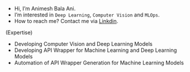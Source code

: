 - Hi, I’m Animesh Bala Ani.
- I’m interested in `Deep Learning`, `Computer Vision` and `MLOps`.
- How to reach me? Contact me via [Linkdin](https://www.linkedin.com/in/ani717/).

(Expertise)
- Developing Computer Vision and Deep Learning Models
- Developing API Wrapper for Machine Learning and Deep Learning Models
- Automation of API Wrapper Generation for Machine Learning Models 
